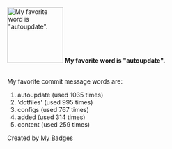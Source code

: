 <img src="https://my-badges.github.io/my-badges/favorite-word.png" alt="My favorite word is &quot;autoupdate&quot;." title="My favorite word is &quot;autoupdate&quot;." width="128">
<strong>My favorite word is &quot;autoupdate&quot;.</strong>
<br><br>

My favorite commit message words are:

1. autoupdate (used 1035 times)
2. 'dotfiles' (used 995 times)
3. configs (used 767 times)
4. added (used 314 times)
5. content (used 259 times)


Created by <a href="https://github.com/my-badges/my-badges">My Badges</a>